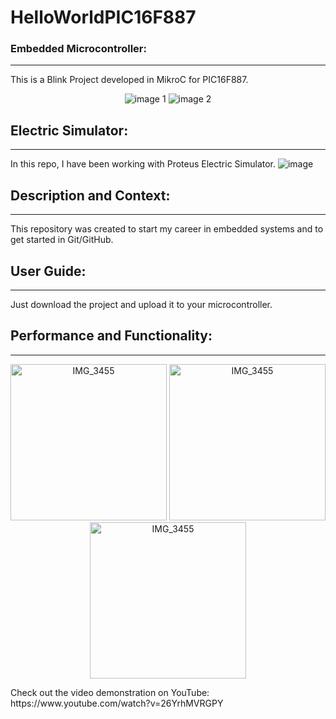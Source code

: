 # HelloWorldPIC16F887
### Embedded Microcontroller:
---
This is a Blink Project developed in MikroC for PIC16F887.

<p align="center">
  <img src="https://github.com/SiliCircuitCoder/HelloWorldPIC16F887/assets/174857123/12cf2111-9d57-4c43-8d4c-cb323a3a4021" alt="image 1">
  <img src="https://github.com/SiliCircuitCoder/HelloWorldPIC16F887/assets/174857123/71e37810-611c-4058-98dd-e12abc2021fd" alt="image 2">
</p>

## Electric Simulator:
---
In this repo, I have been working with Proteus Electric Simulator.
![image](https://github.com/SiliCircuitCoder/HelloWorldPIC16F887/assets/174857123/f3582dc6-dda0-4764-b547-5942d07c7dea)

## Description and Context:
---
This repository was created to start my career in embedded systems and to get started in Git/GitHub.

## User Guide:
---
Just download the project and upload it to your microcontroller.

## Performance and Functionality:
---
<p align="center">
  <img src="https://github.com/SiliCircuitCoder/HelloWorldPIC16F887/assets/174857123/5370b1b9-759c-4a1a-b0b0-caa3d4046c00" alt="IMG_3455" width="250">
  <img src="https://github.com/SiliCircuitCoder/HelloWorldPIC16F887/assets/174857123/7ee983cb-30be-458b-b476-079a7b8e1477" alt="IMG_3455" width="250">
  <img src="https://github.com/SiliCircuitCoder/HelloWorldPIC16F887/assets/174857123/49d4ae97-0fdf-416d-8da1-38cecf0126b6" alt="IMG_3455" width="250">
</p>
Check out the video demonstration on YouTube: https://www.youtube.com/watch?v=26YrhMVRGPY

